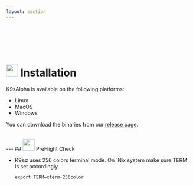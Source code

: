 ```yaml
---
layout: section
---
```


<i class="icon fas fa-tools fa-7x"></i>

<br/>
<br/>
<br/>

<br/>

# <img src="/assets/sections/overview.png" width="auto" height="32"/> Installation

K9sAlpha is available on the following platforms:

* Linux
* MacOS
* Windows

You can download the binaries from our [release page](https://github.com/imhotepio/k9salpha/releases).

<br/>
---
## <img src="/assets/sections/overview.png" width="auto" height="32"/> PreFlight Check

* K9s𝞪 uses 256 colors terminal mode. On `Nix system make sure TERM is set accordingly.

    ```shell
    export TERM=xterm-256color
    ```
